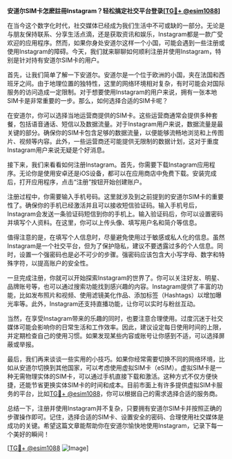 **安道尔SIM卡怎麽註冊Instagram？轻松搞定社交平台登录[[TG💪+ @esim1088](https://t.me/s/esim1088)]**

在当今这个数字化时代，社交媒体已经成为我们生活中不可或缺的一部分。无论是与朋友保持联系、分享生活点滴，还是获取资讯和娱乐，Instagram都是一款广受欢迎的应用程序。然而，如果你身处安道尔这样一个小国，可能会遇到一些注册或使用Instagram的障碍。今天，我们就来聊聊如何顺利注册并使用Instagram，特别是针对持有安道尔SIM卡的用户。

首先，让我们简单了解一下安道尔。安道尔是一个位于欧洲的小国，夹在法国和西班牙之间。由于地理位置的独特性，这里的网络环境相对复杂，有时可能会对国际服务的访问造成一定限制。对于想要使用Instagram的用户来说，拥有一张本地SIM卡是非常重要的一步。那么，如何选择合适的SIM卡呢？

在安道尔，你可以选择当地运营商提供的SIM卡。这些运营商通常会提供多种套餐，包括语音通话、短信以及数据流量。对于Instagram用户来说，数据流量是最关键的部分。确保你的SIM卡包含足够的数据流量，以便能够流畅地浏览和上传图片、视频等内容。此外，一些运营商还可能提供无限制的数据计划，这对于重度Instagram用户来说无疑是个好消息。

接下来，我们来看看如何注册Instagram。首先，你需要下载Instagram应用程序。无论你是使用安卓还是iOS设备，都可以在应用商店中免费下载。安装完成后，打开应用程序，点击“注册”按钮开始创建账户。

注册过程中，你需要输入手机号码。这里就涉及到之前提到的安道尔SIM卡的重要性了。确保你的手机已经激活并且可以接收短信验证码。输入手机号后，Instagram会发送一条验证码短信到你的手机上。输入验证码后，你可以设置密码并填写个人资料。在这里，你可以上传头像、填写用户名和简介等信息。

值得注意的是，在填写个人信息时，尽量避免使用过于敏感或私人化的信息。虽然Instagram是一个社交平台，但为了保护隐私，建议不要透露过多的个人信息。同时，设置一个强密码也是必不可少的步骤。强密码应该包含大小写字母、数字和特殊字符，以提高账户的安全性。

一旦完成注册，你就可以开始探索Instagram的世界了。你可以关注好友、明星、品牌账号等，也可以通过搜索功能找到感兴趣的内容。Instagram提供了丰富的功能，比如发布照片和视频、使用滤镜美化作品、添加标签（Hashtags）以增加曝光率等。此外，Instagram还支持直播功能，让你可以实时与粉丝互动。

当然，在享受Instagram带来的乐趣的同时，也要注意合理使用。过度沉迷于社交媒体可能会影响你的日常生活和工作效率。因此，建议设定每日使用时间的上限，并定期检查自己的使用习惯。如果发现某些内容或账号让你感到不适，可以选择屏蔽或举报。

最后，我们再来谈谈一些实用的小技巧。如果你经常需要切换不同的网络环境，比如从安道尔切换到其他国家，可以考虑使用虚拟SIM卡（eSIM）。虚拟SIM卡是一种无需物理实体的SIM卡，可以通过手机直接下载和激活。这种方式不仅方便快捷，还能节省更换实体SIM卡的时间和成本。目前市面上有许多提供虚拟SIM卡服务的平台，比如[TG💪+ @esim1088](https://t.me/s/esim1088)，你可以根据自己的需求选择合适的服务商。

总结一下，注册并使用Instagram并不复杂，只要拥有安道尔SIM卡并按照正确的步骤操作即可。记住，选择合适的SIM卡、设置安全的密码、合理使用社交媒体是成功的关键。希望这篇文章能帮助你在安道尔愉快地使用Instagram，记录下每一个美好的瞬间！

[[TG💪+ @esim1088](https://t.me/s/esim1088) ![Image](https://i.postimg.cc/4NQfJmqS/Snipaste-2025-05-13-00-14-12.png)]